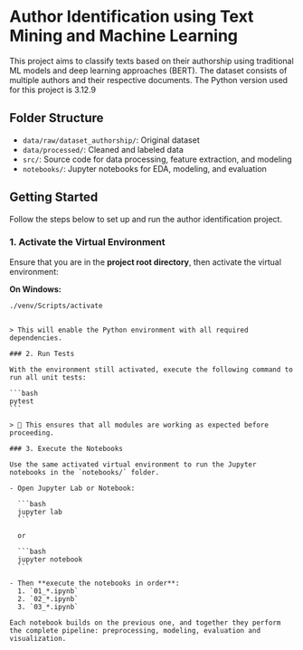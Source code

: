 # Author Identification using Text Mining and Machine Learning

This project aims to classify texts based on their authorship using traditional ML models and deep learning approaches (BERT). The dataset consists of multiple authors and their respective documents. The Python version used for this project is 3.12.9

## Folder Structure

- `data/raw/dataset_authorship/`: Original dataset
- `data/processed/`: Cleaned and labeled data
- `src/`: Source code for data processing, feature extraction, and modeling
- `notebooks/`: Jupyter notebooks for EDA, modeling, and evaluation

## Getting Started

Follow the steps below to set up and run the author identification project.

### 1. Activate the Virtual Environment

Ensure that you are in the **project root directory**, then activate the virtual environment:

**On Windows:**

```bash
./venv/Scripts/activate
```

````

> This will enable the Python environment with all required dependencies.

### 2. Run Tests

With the environment still activated, execute the following command to run all unit tests:

```bash
pytest
```

> 🧪 This ensures that all modules are working as expected before proceeding.

### 3. Execute the Notebooks

Use the same activated virtual environment to run the Jupyter notebooks in the `notebooks/` folder.

- Open Jupyter Lab or Notebook:

  ```bash
  jupyter lab
  ```

  or

  ```bash
  jupyter notebook
  ```

- Then **execute the notebooks in order**:
  1. `01_*.ipynb`
  2. `02_*.ipynb`
  3. `03_*.ipynb`

Each notebook builds on the previous one, and together they perform the complete pipeline: preprocessing, modeling, evaluation and visualization.
````
